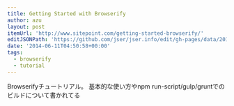 ```yaml
---
title: Getting Started with Browserify
author: azu
layout: post
itemUrl: 'http://www.sitepoint.com/getting-started-browserify/'
editJSONPath: 'https://github.com/jser/jser.info/edit/gh-pages/data/2014/06/index.json'
date: '2014-06-11T04:50:58+00:00'
tags:
  - browserify
  - tutorial
---
```

Browserifyチュートリアル。
基本的な使い方やnpm run-script/gulp/gruntでのビルドについて書かれてる
